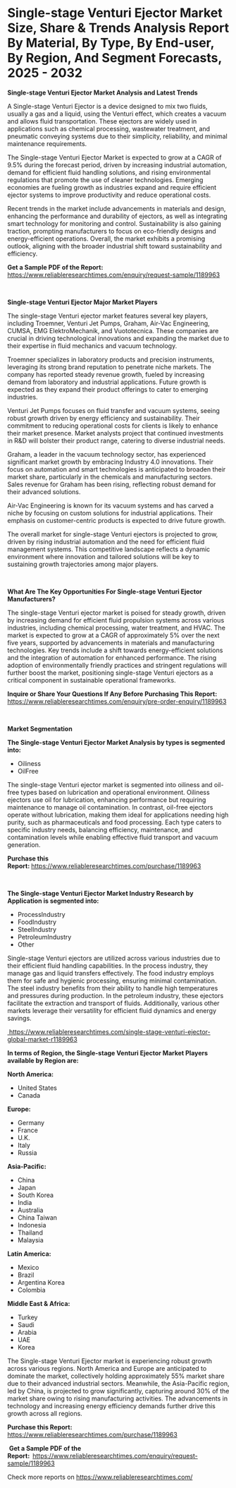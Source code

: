 <p><h1>Single-stage Venturi Ejector Market Size, Share & Trends Analysis Report By Material, By Type, By End-user, By Region, And Segment Forecasts, 2025 - 2032</h1></p><p><strong>Single-stage Venturi Ejector Market Analysis and Latest Trends</strong></p>
<p><p>A Single-stage Venturi Ejector is a device designed to mix two fluids, usually a gas and a liquid, using the Venturi effect, which creates a vacuum and allows fluid transportation. These ejectors are widely used in applications such as chemical processing, wastewater treatment, and pneumatic conveying systems due to their simplicity, reliability, and minimal maintenance requirements.</p><p>The Single-stage Venturi Ejector Market is expected to grow at a CAGR of 9.5% during the forecast period, driven by increasing industrial automation, demand for efficient fluid handling solutions, and rising environmental regulations that promote the use of cleaner technologies. Emerging economies are fueling growth as industries expand and require efficient ejector systems to improve productivity and reduce operational costs. </p><p>Recent trends in the market include advancements in materials and design, enhancing the performance and durability of ejectors, as well as integrating smart technology for monitoring and control. Sustainability is also gaining traction, prompting manufacturers to focus on eco-friendly designs and energy-efficient operations. Overall, the market exhibits a promising outlook, aligning with the broader industrial shift toward sustainability and efficiency.</p></p>
<p><strong>Get a Sample PDF of the Report:&nbsp;</strong> <a href="https://www.reliableresearchtimes.com/enquiry/request-sample/1189963?utm_campaign=3584&utm_medium=2&utm_source=Github&utm_content=ia&utm_term=30032025&utm_id=single-stage-venturi-ejector">https://www.reliableresearchtimes.com/enquiry/request-sample/1189963</a></p>
<p>&nbsp;</p>
<p><strong>Single-stage Venturi Ejector Major Market Players</strong></p>
<p><p>The single-stage Venturi ejector market features several key players, including Troemner, Venturi Jet Pumps, Graham, Air-Vac Engineering, CUMSA, EMG ElektroMechanik, and Vuototecnica. These companies are crucial in driving technological innovations and expanding the market due to their expertise in fluid mechanics and vacuum technology.</p><p>Troemner specializes in laboratory products and precision instruments, leveraging its strong brand reputation to penetrate niche markets. The company has reported steady revenue growth, fueled by increasing demand from laboratory and industrial applications. Future growth is expected as they expand their product offerings to cater to emerging industries.</p><p>Venturi Jet Pumps focuses on fluid transfer and vacuum systems, seeing robust growth driven by energy efficiency and sustainability. Their commitment to reducing operational costs for clients is likely to enhance their market presence. Market analysts project that continued investments in R&D will bolster their product range, catering to diverse industrial needs.</p><p>Graham, a leader in the vacuum technology sector, has experienced significant market growth by embracing Industry 4.0 innovations. Their focus on automation and smart technologies is anticipated to broaden their market share, particularly in the chemicals and manufacturing sectors. Sales revenue for Graham has been rising, reflecting robust demand for their advanced solutions.</p><p>Air-Vac Engineering is known for its vacuum systems and has carved a niche by focusing on custom solutions for industrial applications. Their emphasis on customer-centric products is expected to drive future growth.</p><p>The overall market for single-stage Venturi ejectors is projected to grow, driven by rising industrial automation and the need for efficient fluid management systems. This competitive landscape reflects a dynamic environment where innovation and tailored solutions will be key to sustaining growth trajectories among major players.</p></p>
<p>&nbsp;</p>
<p><strong>What Are The Key Opportunities For Single-stage Venturi Ejector Manufacturers?</strong></p>
<p><p>The single-stage Venturi ejector market is poised for steady growth, driven by increasing demand for efficient fluid propulsion systems across various industries, including chemical processing, water treatment, and HVAC. The market is expected to grow at a CAGR of approximately 5% over the next five years, supported by advancements in materials and manufacturing technologies. Key trends include a shift towards energy-efficient solutions and the integration of automation for enhanced performance. The rising adoption of environmentally friendly practices and stringent regulations will further boost the market, positioning single-stage Venturi ejectors as a critical component in sustainable operational frameworks.</p></p>
<p><strong>Inquire or Share Your Questions If Any Before Purchasing This Report:</strong> <a href="https://www.reliableresearchtimes.com/enquiry/pre-order-enquiry/1189963?utm_campaign=3584&utm_medium=2&utm_source=Github&utm_content=ia&utm_term=30032025&utm_id=single-stage-venturi-ejector">https://www.reliableresearchtimes.com/enquiry/pre-order-enquiry/1189963</a></p>
<p>&nbsp;</p>
<p><strong>Market Segmentation</strong></p>
<p><strong>The Single-stage Venturi Ejector Market Analysis by types is segmented into:</strong></p>
<p><ul><li>Oiliness</li><li>OilFree</li></ul></p>
<p><p>The single-stage Venturi ejector market is segmented into oiliness and oil-free types based on lubrication and operational environment. Oiliness ejectors use oil for lubrication, enhancing performance but requiring maintenance to manage oil contamination. In contrast, oil-free ejectors operate without lubrication, making them ideal for applications needing high purity, such as pharmaceuticals and food processing. Each type caters to specific industry needs, balancing efficiency, maintenance, and contamination levels while enabling effective fluid transport and vacuum generation.</p></p>
<p><strong>Purchase this Report:&nbsp;</strong><a href="https://www.reliableresearchtimes.com/purchase/1189963?utm_campaign=3584&utm_medium=2&utm_source=Github&utm_content=ia&utm_term=30032025&utm_id=single-stage-venturi-ejector">https://www.reliableresearchtimes.com/purchase/1189963</a></p>
<p>&nbsp;</p>
<p><strong>The Single-stage Venturi Ejector Market Industry Research by Application is segmented into:</strong></p>
<p><ul><li>ProcessIndustry</li><li>FoodIndustry</li><li>SteelIndustry</li><li>PetroleumIndustry</li><li>Other</li></ul></p>
<p><p>Single-stage Venturi ejectors are utilized across various industries due to their efficient fluid handling capabilities. In the process industry, they manage gas and liquid transfers effectively. The food industry employs them for safe and hygienic processing, ensuring minimal contamination. The steel industry benefits from their ability to handle high temperatures and pressures during production. In the petroleum industry, these ejectors facilitate the extraction and transport of fluids. Additionally, various other markets leverage their versatility for efficient fluid dynamics and energy savings.</p></p>
<p><a href="https://www.reliableresearchtimes.com/single-stage-venturi-ejector-global-market-r1189963?utm_campaign=3584&utm_medium=2&utm_source=Github&utm_content=ia&utm_term=30032025&utm_id=single-stage-venturi-ejector">&nbsp;https://www.reliableresearchtimes.com/single-stage-venturi-ejector-global-market-r1189963</a></p>
<p><strong>In terms of Region, the Single-stage Venturi Ejector Market Players available by Region are:</strong></p>
<p>
    <p> <strong> North America: </strong>
        <ul>
            <li>United States</li>
            <li>Canada</li>
        </ul>
        </p> 
    <p> <strong> Europe: </strong>
        <ul>
            <li>Germany</li>
            <li>France</li>
            <li>U.K.</li>
            <li>Italy</li>
            <li>Russia</li>
        </ul>
        </p> 
    <p> <strong> Asia-Pacific: </strong>
        <ul>
            <li>China</li>
            <li>Japan</li>
            <li>South Korea</li>
            <li>India</li>
            <li>Australia</li>
            <li>China Taiwan</li>
            <li>Indonesia</li>
            <li>Thailand</li>
            <li>Malaysia</li>
        </ul>
        </p> 
    <p> <strong> Latin America: </strong>
        <ul>
            <li>Mexico</li>
            <li>Brazil</li>
            <li>Argentina Korea</li>
            <li>Colombia</li>
        </ul>
        </p> 
    <p> <strong> Middle East & Africa: </strong>
        <ul>
            <li>Turkey</li>
            <li>Saudi</li>
            <li>Arabia</li>
            <li>UAE</li>
            <li>Korea</li>
        </ul>
    </p>
    </p>
<p><p>The Single-stage Venturi Ejector market is experiencing robust growth across various regions. North America and Europe are anticipated to dominate the market, collectively holding approximately 55% market share due to their advanced industrial sectors. Meanwhile, the Asia-Pacific region, led by China, is projected to grow significantly, capturing around 30% of the market share owing to rising manufacturing activities. The advancements in technology and increasing energy efficiency demands further drive this growth across all regions.</p></p>
<p><strong>Purchase this Report: </strong><a href="https://www.reliableresearchtimes.com/purchase/1189963?utm_campaign=3584&utm_medium=2&utm_source=Github&utm_content=ia&utm_term=30032025&utm_id=single-stage-venturi-ejector">https://www.reliableresearchtimes.com/purchase/1189963</a></p>
<p>&nbsp;<strong>Get a Sample PDF of the Report:&nbsp;&nbsp;</strong><a href="https://www.reliableresearchtimes.com/enquiry/request-sample/1189963?utm_campaign=3584&utm_medium=2&utm_source=Github&utm_content=ia&utm_term=30032025&utm_id=single-stage-venturi-ejector">https://www.reliableresearchtimes.com/enquiry/request-sample/1189963</a></p>
<p><strong></strong></p>
<p>Check more reports on <a href="https://www.reliableresearchtimes.com/?utm_campaign=3584&utm_medium=2&utm_source=Github&utm_content=ia&utm_term=30032025&utm_id=single-stage-venturi-ejector">https://www.reliableresearchtimes.com/</a></p>